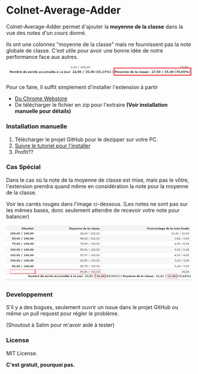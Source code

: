 # Colnet-Average-Adder

Colnet-Average-Adder permet d'ajouter la **moyenne de la classe** dans la vue des notes d'un cours donné.

Ils ont une colonnes "moyenne de la classe" mais ne fournissent pas la note globale de classe. C'est utile pour avoir une bonne idée de notre performance face aux autres.

![Alt text](images/example.png?raw=true "Exemple")

Pour ce faire,
Il suffit simplement d'installer l'extension à partir
-   [Du Chrome Webstore][extensionWebStore]
-   De télécharger le fichier en zip pour l'extraire **(Voir installation manuelle pour détails)**

### Installation manuelle

1. Télécharger le projet GitHub pour le dezipper sur votre PC.
2. [Suivre le tutoriel pour l'installer](https://www.cnet.com/how-to/how-to-install-chrome-extensions-manually/)
3. Profit??

### Cas Spécial

Dans le cas où la note de la moyenne de classe est mise, mais pas le vôtre, l'extension prendra quand même en considération la note pour la moyenne de la classe.

Voir les carrés rouges dans l'image ci-dessous. (Les notes ne sont pas sur les mêmes bases, donc seulement attendre de recevoir votre note pour balancer)

![Alt text](images/cas-special.png?raw=true "Cas Spécial")

### Developpement
S'il y a des bogues, seulement ouvrir un issue dans le projet GitHub ou même un pull request pour régler le problème.

(Shoutout à Salim pour m'avoir aidé à tester)
### License

MIT License.

**C'est gratuit, pourquoi pas.**

[extensionWebStore]: <http://daringfireball.net/projects/markdown/>